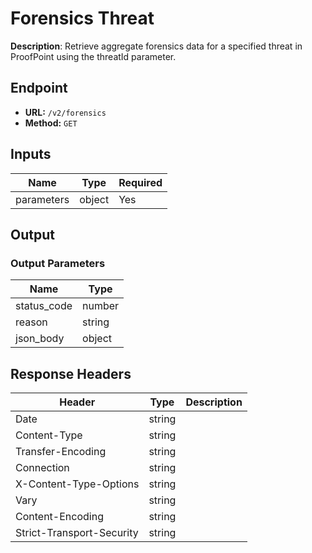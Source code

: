 # Forensics Threat

**Description**: Retrieve aggregate forensics data for a specified threat in ProofPoint using the threatId parameter.

## Endpoint

- **URL:** `/v2/forensics`
- **Method:** `GET`
## Inputs

| Name | Type | Required |
|------|------|----------|
| parameters | object | Yes |
## Output

### Output Parameters

| Name | Type |
|------|------|
| status_code | number |
| reason | string |
| json_body | object |
## Response Headers

| Header | Type | Description |
|--------|------|-------------|
| Date | string |  |
| Content-Type | string |  |
| Transfer-Encoding | string |  |
| Connection | string |  |
| X-Content-Type-Options | string |  |
| Vary | string |  |
| Content-Encoding | string |  |
| Strict-Transport-Security | string |  |
